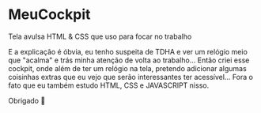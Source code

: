 # MeuCockpit
Tela avulsa HTML &amp; CSS que uso para focar no trabalho

E a explicação é óbvia, eu tenho suspeita de TDHA e ver um relógio meio que "acalma" e trás minha atenção de volta ao trabalho... Então criei esse cockpit, onde além de ter um relógio na tela, pretendo adicionar algumas coisinhas extras que eu vejo que serão interessantes ter acessível... Fora o fato que eu também estudo HTML, CSS e JAVASCRIPT nisso.

Obrigado 🤩
